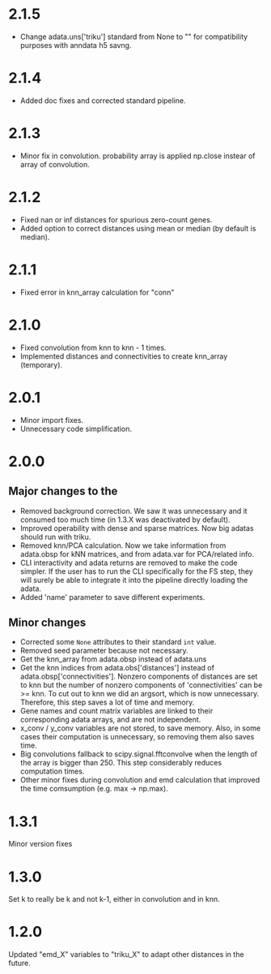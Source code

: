 # 2.1.5
- Change adata.uns['triku'] standard from None to "" for compatibility purposes with anndata h5 savng.

# 2.1.4
- Added doc fixes and corrected standard pipeline.

# 2.1.3
- Minor fix in convolution. probability array is applied np.close instear of array of convolution.

# 2.1.2
- Fixed nan or inf distances for spurious zero-count genes.
- Added option to correct distances using mean or median (by default is median).

# 2.1.1
- Fixed error in knn_array calculation for "conn"

# 2.1.0
- Fixed convolution from knn to knn - 1 times.
- Implemented distances and connectivities to create knn_array (temporary). 

# 2.0.1
- Minor import fixes.
- Unnecessary code simplification.

# 2.0.0
## Major changes to the
- Removed background correction. We saw it was unnecessary and it consumed too much time (in 1.3.X was deactivated by default).
- Improved operability with dense and sparse matrices. Now big adatas should run with triku.
- Removed knn/PCA calculation. Now we take information from adata.obsp for kNN matrices, and from adata.var for PCA/related info.
- CLI interactivity and adata returns are removed to make the code simpler. If the user has to run the CLI specifically for the FS step, 
  they will surely be able to integrate it into the pipeline directly loading the adata.
- Added 'name' parameter to save different experiments.

## Minor changes
- Corrected some `None` attributes to their standard `int` value.
- Removed seed parameter because not necessary.
- Get the knn_array from adata.obsp instead of adata.uns
- Get the knn indices from adata.obs['distances'] instead of adata.obsp['connectivities']. Nonzero components of distances are set to knn 
  but the number of nonzero components of 'connectivities' can be >= knn. To cut out to knn we did an argsort, which is now unnecessary. 
  Therefore, this step saves a lot of time and memory.
- Gene names and count matrix variables are linked to their corresponding adata arrays, and are not independent.
- x_conv / y_conv variables are not stored, to save memory. Also, in some cases their computation is unnecessary, so removing them also saves time. 
- Big convolutions fallback to scipy.signal.fftconvolve when the length of the array is bigger than 250. This step considerably reduces computation times.
- Other minor fixes during convolution and emd calculation that improved the time comsumption (e.g. max -> np.max).


# 1.3.1
Minor version fixes

# 1.3.0
Set k to really be k and not k-1, either in convolution and in knn.

# 1.2.0
Updated "emd_X" variables to "triku_X" to adapt other distances in the future.
